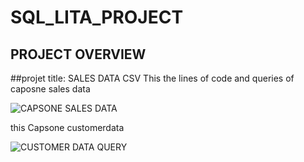 # SQL_LITA_PROJECT
## PROJECT OVERVIEW

##projet title: SALES DATA CSV
This the lines of code and queries of caposne sales data

![CAPSONE SALES DATA](https://github.com/user-attachments/assets/a5893467-61a1-4e67-9aa4-dc17ef885a58)

this Capsone customerdata

![CUSTOMER DATA QUERY](https://github.com/user-attachments/assets/175463b2-145b-44f5-8a72-540622628dc7)



































